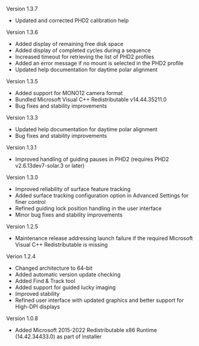 Version 1.3.7
* Updated and corrected PHD2 calibration help

Version 1.3.6
* Added display of remaining free disk space
* Added display of completed cycles during a sequence
* Increased timeout for retrieving the list of PHD2 profiles
* Added an error message if no mount is selected in the PHD2 profile
* Updated help documentation for daytime polar alignment

Version 1.3.5

* Added support for MONO12 camera format
* Bundled Microsoft Visual C++ Redistributable v14.44.35211.0
* Bug fixes and stability improvements

Version 1.3.3

* Updated help documentation for daytime polar alignment
* Bug fixes and stability improvements

Version 1.3.1

* Improved handling of guiding pauses in PHD2 (requires PHD2 v2.6.13dev7-solar.3 or later)

Version 1.3.0
* Improved reliability of surface feature tracking
* Added surface tracking configuration option in Advanced Settings for finer control
* Refined guiding lock position handling in the user interface
* Minor bug fixes and stability improvements

Version 1.2.5

* Maintenance release addressing launch failure if the required Microsoft Visual C++ Redistributable is missing

Verion 1.2.4

* Changed architecture to 64-bit
* Added automatic version update checking
* Added Find & Track tool
* Added support for guided lucky imaging
* Improved stability
* Refined user interface with updated graphics and better support for High-DPI displays

Version 1.0.8

* Added Microsoft 2015-2022 Redistributable x86 Runtime (14.42.34433.0) as part of installer
